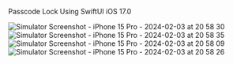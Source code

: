 Passcode Lock Using SwiftUI iOS 17.0

![Simulator Screenshot - iPhone 15 Pro - 2024-02-03 at 20 58 30](https://github.com/SahilAgashe/PasscodeLock-SwiftUI/assets/90738086/f575d4bd-c198-487d-b5b9-328bade3c78e)
![Simulator Screenshot - iPhone 15 Pro - 2024-02-03 at 20 58 35](https://github.com/SahilAgashe/PasscodeLock-SwiftUI/assets/90738086/1a503d69-a99c-4070-85ab-89252e5bb519)
![Simulator Screenshot - iPhone 15 Pro - 2024-02-03 at 20 58 09](https://github.com/SahilAgashe/PasscodeLock-SwiftUI/assets/90738086/21dce19e-d06c-4a01-8860-af1e633161ea)
![Simulator Screenshot - iPhone 15 Pro - 2024-02-03 at 20 58 26](https://github.com/SahilAgashe/PasscodeLock-SwiftUI/assets/90738086/74470838-b3c5-4d0f-966a-0ea123493a3f)
